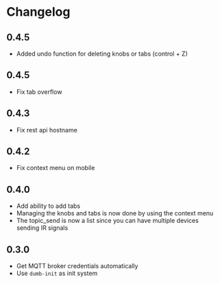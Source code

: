 # Changelog

## 0.4.5

- Added undo function for deleting knobs or tabs (control + Z)

## 0.4.5

- Fix tab overflow

## 0.4.3

- Fix rest api hostname

## 0.4.2

- Fix context menu on mobile

## 0.4.0

- Add ability to add tabs
- Managing the knobs and tabs is now done by using the context menu
- The topic_send is now a list since you can have multiple devices sending IR signals

## 0.3.0

- Get MQTT broker credentials automatically
- Use `dumb-init` as init system